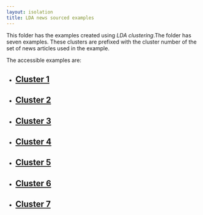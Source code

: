 ```yaml
---
layout: isolation
title: LDA news sourced examples
---
```


This folder has the examples created using *LDA clustering*.The folder has seven examples. These clusters are prefixed with the cluster number of the set of news articles used in the example. 

The accessible examples are:
* <h2><a href="4_cluster1.html">Cluster 1</a></h2>
* <h2><a href="4_cluster2.html">Cluster 2</a></h2>
* <h2><a href="4_cluster3.html">Cluster 3</a></h2>
* <h2><a href="4_cluster4.html">Cluster 4</a></h2>
* <h2><a href="4_cluster5.html">Cluster 5</a></h2>
* <h2><a href="4_cluster6.html">Cluster 6</a></h2>
* <h2><a href="4_cluster7.html">Cluster 7</a></h2>

